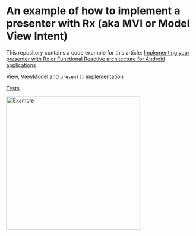 # An example of how to implement a presenter with Rx (aka MVI or Model View Intent)

This repository contains a code example for this article: [Implementing your presenter with Rx or Functional Reactive architecture for Android applications](https://rongi.github.io/kotlin-blog/rx-presenter.html)

[View, ViewModel and `present()` implementation](https://github.com/rongi/rx-presenter/tree/master/app/src/main/java/com/github/rongi/rxpresenter/example/app/main)

[Tests](https://github.com/rongi/rx-presenter/blob/master/app/src/test/java/com/github/rongi/rxpresenter/example/app/main/MainViewModelTest.kt)

<img src="https://github.com/rongi/rx-presenter-example/raw/master/docs/example.gif" alt="Example" width="360"/>
